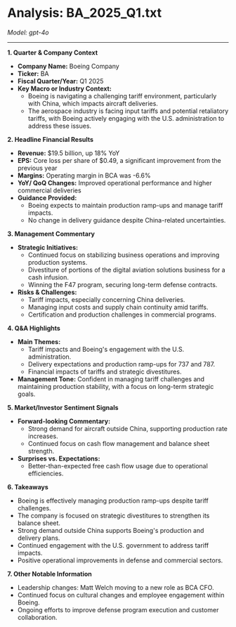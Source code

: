 # Analysis: BA_2025_Q1.txt

*Model: gpt-4o*

---

**1. Quarter & Company Context**
- **Company Name:** Boeing Company
- **Ticker:** BA
- **Fiscal Quarter/Year:** Q1 2025
- **Key Macro or Industry Context:**
  - Boeing is navigating a challenging tariff environment, particularly with China, which impacts aircraft deliveries.
  - The aerospace industry is facing input tariffs and potential retaliatory tariffs, with Boeing actively engaging with the U.S. administration to address these issues.

**2. Headline Financial Results**
- **Revenue:** $19.5 billion, up 18% YoY
- **EPS:** Core loss per share of $0.49, a significant improvement from the previous year
- **Margins:** Operating margin in BCA was -6.6%
- **YoY/ QoQ Changes:** Improved operational performance and higher commercial deliveries
- **Guidance Provided:**
  - Boeing expects to maintain production ramp-ups and manage tariff impacts.
  - No change in delivery guidance despite China-related uncertainties.

**3. Management Commentary**
- **Strategic Initiatives:**
  - Continued focus on stabilizing business operations and improving production systems.
  - Divestiture of portions of the digital aviation solutions business for a cash infusion.
  - Winning the F47 program, securing long-term defense contracts.
- **Risks & Challenges:**
  - Tariff impacts, especially concerning China deliveries.
  - Managing input costs and supply chain continuity amid tariffs.
  - Certification and production challenges in commercial programs.

**4. Q&A Highlights**
- **Main Themes:**
  - Tariff impacts and Boeing's engagement with the U.S. administration.
  - Delivery expectations and production ramp-ups for 737 and 787.
  - Financial impacts of tariffs and strategic divestitures.
- **Management Tone:** Confident in managing tariff challenges and maintaining production stability, with a focus on long-term strategic goals.

**5. Market/Investor Sentiment Signals**
- **Forward-looking Commentary:**
  - Strong demand for aircraft outside China, supporting production rate increases.
  - Continued focus on cash flow management and balance sheet strength.
- **Surprises vs. Expectations:**
  - Better-than-expected free cash flow usage due to operational efficiencies.

**6. Takeaways**
- Boeing is effectively managing production ramp-ups despite tariff challenges.
- The company is focused on strategic divestitures to strengthen its balance sheet.
- Strong demand outside China supports Boeing's production and delivery plans.
- Continued engagement with the U.S. government to address tariff impacts.
- Positive operational improvements in defense and commercial sectors.

**7. Other Notable Information**
- Leadership changes: Matt Welch moving to a new role as BCA CFO.
- Continued focus on cultural changes and employee engagement within Boeing.
- Ongoing efforts to improve defense program execution and customer collaboration.